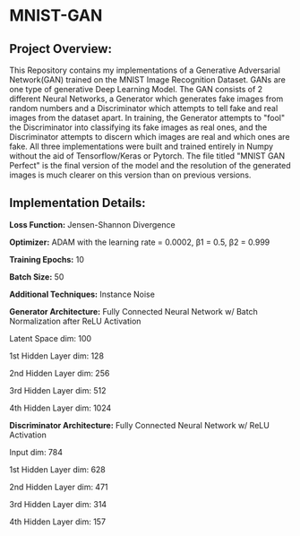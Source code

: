 # MNIST-GAN

## Project Overview:
This Repository contains my implementations of a Generative Adversarial Network(GAN) trained on the MNIST Image Recognition Dataset. GANs are one type of generative Deep Learning Model. The GAN consists of 2 different Neural Networks, a Generator which generates fake images from random numbers and a Discriminator which attempts to tell fake and real images from the dataset apart. In training, the Generator attempts to "fool" the Discriminator into classifying its fake images as real ones, and the Discriminator attempts to discern which images are real and which ones are fake. All three implementations were built and trained entirely in Numpy without the aid of Tensorflow/Keras or Pytorch. The file titled "MNIST GAN Perfect" is the final version of the model and the resolution of the generated images is much clearer on this version than on previous versions. 

## Implementation Details:
**Loss Function:** Jensen-Shannon Divergence

**Optimizer:** ADAM with the learning rate = 0.0002, β1 = 0.5, β2 = 0.999

**Training Epochs:** 10

**Batch Size:** 50

**Additional Techniques:** Instance Noise 

**Generator Architecture:** Fully Connected Neural Network w/ Batch Normalization after ReLU Activation

Latent Space dim: 100

1st Hidden Layer dim: 128

2nd Hidden Layer dim: 256

3rd Hidden Layer dim: 512

4th Hidden Layer dim: 1024

**Discriminator Architecture:** Fully Connected Neural Network w/ ReLU Activation

Input dim: 784

1st Hidden Layer dim: 628

2nd Hidden Layer dim: 471

3rd Hidden Layer dim: 314

4th Hidden Layer dim: 157
